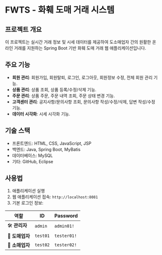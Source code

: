 # FWTS - 화훼 도매 거래 시스템

## 프로젝트 개요
이 프로젝트는 실시간 거래 정보 및 시세 데이터를 제공하여
도소매업자 간의 원활한 온라인 거래를 지원하는
Spring Boot 기반 화훼 도매 거래 웹 애플리케이션입니다.

## 주요 기능
- **회원 관리**: 회원가입, 회원탈퇴, 로그인, 로그아웃, 회원정보 수정, 전체 회원 관리 기능.
- **상품 관리**: 상품 조회, 상품 등록/수정/삭제 기능.
- **주문 관리**: 상품 주문, 주문 내역 조회, 주문 상태 변경 기능.
- **고객센터 관리**: 공지사항/문의사항 조회, 문의사항 작성/수정/삭제, 답변 작성/수정 기능.
- **데이터 시각화**: 시세 시각화 기능.

## 기술 스택
- 프론트엔드: HTML, CSS, JavaScript, JSP
- 백엔드: Java, Spring Boot, MyBatis
- 데이터베이스: MySQL
- 기타: GitHub, Eclipse

## 사용법
1. 애플리케이션 실행
2. 웹 애플리케이션 접속: `http://localhost:8081`
3. 기본 로그인 정보:

| 역할 | ID | Password |
|------|----|----------|
| 🛠 **관리자** | `admin` | `admin01!` |
| 🏬 **도매업자** | `test01` | `tester01!` |
| 🏪 **소매업자** | `test02` | `tester02!` |